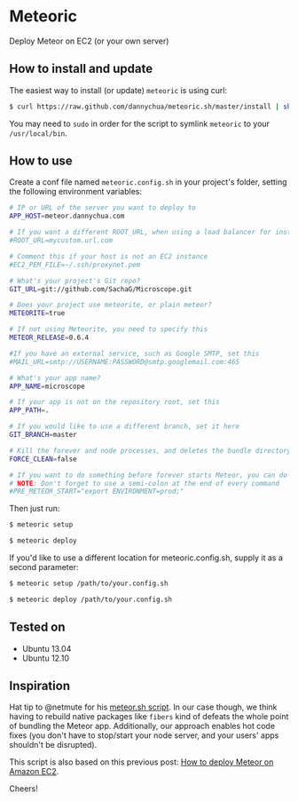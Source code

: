# Meteoric

Deploy Meteor on EC2 (or your own server)

## How to install and update

The easiest way to install (or update) `meteoric` is using curl:

```bash
$ curl https://raw.github.com/dannychua/meteoric.sh/master/install | sh
```

You may need to `sudo` in order for the script to symlink `meteoric` to your `/usr/local/bin`.

## How to use

Create a conf file named `meteoric.config.sh` in your project's folder, setting the following environment variables:

```bash
# IP or URL of the server you want to deploy to
APP_HOST=meteor.dannychua.com

# If you want a different ROOT_URL, when using a load balancer for instance, set it here
#ROOT_URL=mycustom.url.com

# Comment this if your host is not an EC2 instance
#EC2_PEM_FILE=~/.ssh/proxynet.pem

# What's your project's Git repo?
GIT_URL=git://github.com/SachaG/Microscope.git

# Does your project use meteorite, or plain meteor?
METEORITE=true

# If not using Meteorite, you need to specify this
METEOR_RELEASE=0.6.4

#If you have an external service, such as Google SMTP, set this
#MAIL_URL=smtp://USERNAME:PASSWORD@smtp.googlemail.com:465

# What's your app name?
APP_NAME=microscope

# If your app is not on the repository root, set this
APP_PATH=.

# If you would like to use a different branch, set it here
GIT_BRANCH=master

# Kill the forever and node processes, and deletes the bundle directory and tar file prior to deploying
FORCE_CLEAN=false

# If you want to do something before forever starts Meteor, you can do it here
# NOTE: Don't forget to use a semi-colon at the end of every command
#PRE_METEOR_START="export ENVIRONMENT=prod;"
```

Then just run:

```bash
$ meteoric setup

$ meteoric deploy
```

If you'd like to use a different location for meteoric.config.sh, supply it as a second parameter:

```bash
$ meteoric setup /path/to/your.config.sh

$ meteoric deploy /path/to/your.config.sh
```


## Tested on

- Ubuntu 13.04
- Ubuntu 12.10

## Inspiration

Hat tip to @netmute for his [meteor.sh script](https://github.com/netmute/meteor.sh). In our case though, we think having to rebuild native packages like `fibers` kind of defeats the whole point of bundling the Meteor app. Additionally, our approach enables hot code fixes (you don't have to stop/start your node server, and your users' apps shouldn't be disrupted).

This script is also based on this previous post: [How to deploy Meteor on Amazon EC2](http://julien-c.fr/2012/10/meteor-amazon-ec2/).

Cheers!
